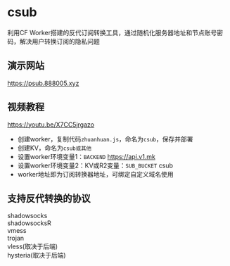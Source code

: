 # csub
利用CF Worker搭建的反代订阅转换工具，通过随机化服务器地址和节点账号密码，解决用户转换订阅的隐私问题  
## 演示网站  
https://psub.888005.xyz  
## 视频教程  
https://youtu.be/X7CC5jrgazo  
- 创建worker，复制代码`zhuanhuan.js`，命名为`csub`，保存并部署  
- 创建KV，命名为`csub或其他`  
- 设置worker环境变量1：`BACKEND`  https://api.v1.mk  
- 设置worker环境变量2：KV或R2变量：`SUB_BUCKET`  csub
- worker地址即为订阅转换器地址，可绑定自定义域名使用  
## 支持反代转换的协议
shadowsocks  
shadowsocksR  
vmess  
trojan  
vless(取决于后端)  
hysteria(取决于后端)  
